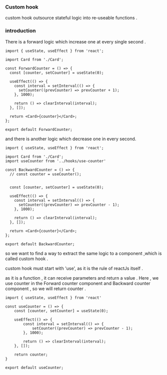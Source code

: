 ### Custom hook

custom hook outsource stateful logic into re-useable functions .

### introduction 

There is a forward logic which increase one at every single second .


````
import { useState, useEffect } from 'react';

import Card from './Card';

const ForwardCounter = () => {
  const [counter, setCounter] = useState(0);

  useEffect(() => {
    const interval = setInterval(() => {
      setCounter((prevCounter) => prevCounter + 1);
    }, 1000);

    return () => clearInterval(interval);
  }, []);

  return <Card>{counter}</Card>;
};

export default ForwardCounter;
````

and there is another logic which decrease one in every second. 

````
import { useState, useEffect } from 'react';

import Card from './Card';
import useCounter from '../hooks/use-counter'

const BackwardCounter = () => {
  // const counter = useCounter();


  const [counter, setCounter] = useState(0);

  useEffect(() => {
    const interval = setInterval(() => {
      setCounter((prevCounter) => prevCounter - 1);
    }, 1000);

    return () => clearInterval(interval);
  }, []);

  return <Card>{counter}</Card>;
};

export default BackwardCounter;

````

so we want to find a way to extract the same logic to a component ,which is called custom hook .

custom hook must start with 'use', as it is the rule of reactJs itself .

as it is a function , it can receive parameters and return a value . Here , we use counter in the Forward counter component and Backward counter component , so we will return counter .

````
import { useState, useEffect } from 'react'

const useCounter = () => {
    const [counter, setCounter] = useState(0);

    useEffect(() => {
        const interval = setInterval(() => {
            setCounter((prevCounter) => prevCounter - 1);
        }, 1000);

        return () => clearInterval(interval);
    }, []);

    return counter;
}

export default useCounter;
````







